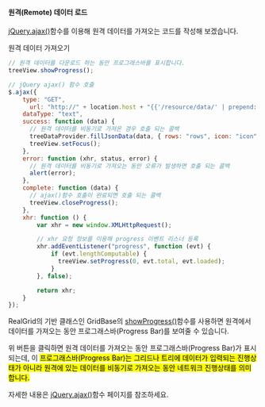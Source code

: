 
#### 원격(Remote) 데이터 로드

[jQuery.ajax()](http://api.jquery.com/jquery.ajax/)함수를 이용해 원격 데이터를 가져오는
코드를 작성해 보겠습니다.

<a class="btn primary small round lowercase" id="loadRemoteData">원격 데이터 가져오기</a>

```js
// 원격 데이터를 다운로드 하는 동안 프로그래스바를 표시합니다.
treeView.showProgress();

// jQuery ajax() 함수 호출
$.ajax({
    type: "GET",
      url: "http://" + location.host + "{{'/resource/data/' | prepend: site.baseurl}}treedata3.json?__time__=" + new Date().getTime(),
    dataType: "text",
    success: function (data) {
      // 원격 데이터를 비동기로 가져온 경우 호출 되는 콜백
      treeDataProvider.fillJsonData(data, { rows: "rows", icon: "icon" });
      treeView.setFocus();
    },
    error: function (xhr, status, error) {
      // 원격 데이터를 비동기로 가져오는 동안 오류가 발생하면 호출 되는 콜백
      alert(error);
    },
    complete: function (data) {
      // ajax()함수 호출이 완료되면 호출 되는 콜백
      treeView.closeProgress();
    },
    xhr: function () {
        var xhr = new window.XMLHttpRequest();

        // xhr 요청 정보를 이용해 progress 이벤트 리스너 등록
        xhr.addEventListener("progress", function (evt) {
            if (evt.lengthComputable) {
              treeView.setProgress(0, evt.total, evt.loaded);
            }
        }, false);

        return xhr;
    }
});
```

RealGrid의 기반 클래스인 GridBase의
[showProgress()](http://help.realgrid.com/api/GridBase/showProgress/)함수를 사용하면
원격에서 데이터를 가져오는 동안 프로그래스바(Progress Bar)를 보여줄 수 있습니다.

위 버튼을 클릭하면 원격 데이터를 가져오는 동안 프로그래스바(Progress Bar)가 표시 되는데, 이
<mark>프로그래스바(Progress Bar)는 그리드나 트리에 데이터가 입력되는 진행상태가 아니라 원격에 있는 데이터를
비동기로 가져오는 동안 네트워크 진행상태를 의미 합니다.</mark>

자세한 내용은 [jQuery.ajax()](http://api.jquery.com/jquery.ajax/)함수 페이지를 참조하세요.


<script>
$('#loadRemoteData').click(function() {
  treeDataProvider.onLoadCompleted = function (provider) {
        console.log("Data loaded.");
    }

  treeView.showProgress();
  $.ajax({
      type: "GET",
      url: "http://" + location.host + "{{'/resource/data/' | prepend: site.baseurl}}treedata3.json?__time__=" + new Date().getTime(),
      dataType: "text",
      success: function (data) {
          treeDataProvider.fillJsonData(data, { rows: "rows", icon: "icon" });

          treeView.expand(1);
          treeView.expand(0);

          treeView.setFocus();
      },
      error: function (xhr, status, error) {
          alert(error);
      },
      complete: function (data) {
          treeView.closeProgress();
      },
      xhr: function () {
          var xhr = new window.XMLHttpRequest();
          //Download progress
          xhr.addEventListener("progress", function (evt) {
              if (evt.lengthComputable) {
                treeView.setProgress(0, evt.total, evt.loaded);
              }
          }, false);
          return xhr;
      }
  });
});
</script>
